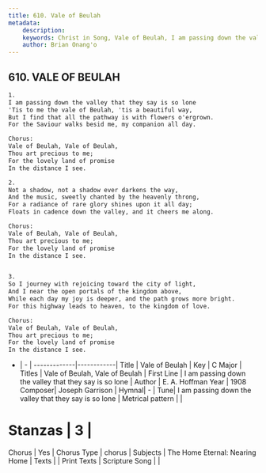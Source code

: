 ```yaml
---
title: 610. Vale of Beulah
metadata:
    description: 
    keywords: Christ in Song, Vale of Beulah, I am passing down the valley that they say is so lone, Vale of Beulah, Vale of Beulah
    author: Brian Onang'o
---
```



## 610. VALE OF BEULAH

```txt
1.
I am passing down the valley that they say is so lone
'Tis to me the vale of Beulah, 'tis a beautiful way,
But I find that all the pathway is with flowers o'ergrown.
For the Saviour walks besid me, my companion all day.

Chorus:
Vale of Beulah, Vale of Beulah,
Thou art precious to me;
For the lovely land of promise
In the distance I see.

2.
Not a shadow, not a shadow ever darkens the way,
And the music, sweetly chanted by the heavenly throng,
For a radiance of rare glory shines upon it all day;
Floats in cadence down the valley, and it cheers me along. 

Chorus:
Vale of Beulah, Vale of Beulah,
Thou art precious to me;
For the lovely land of promise
In the distance I see.


3.
So I journey with rejoicing toward the city of light,
And I near the open portals of the kingdom above,
While each day my joy is deeper, and the path grows more bright.
For this highway leads to heaven, to the kingdom of love. 

Chorus:
Vale of Beulah, Vale of Beulah,
Thou art precious to me;
For the lovely land of promise
In the distance I see.


```

- |   -  |
-------------|------------|
Title | Vale of Beulah |
Key | C Major |
Titles | Vale of Beulah, Vale of Beulah |
First Line | I am passing down the valley that they say is so lone |
Author | E. A. Hoffman
Year | 1908
Composer| Joseph Garrison |
Hymnal|  - |
Tune| I am passing down the valley that they say is so lone |
Metrical pattern | |
# Stanzas | 3 |
Chorus | Yes |
Chorus Type | chorus |
Subjects | The Home Eternal: Nearing Home |
Texts |  |
Print Texts | 
Scripture Song |  |
  
